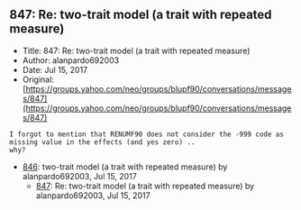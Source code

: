 ## 847: Re: two-trait model (a trait with repeated measure)

- Title: 847: Re: two-trait model (a trait with repeated measure)
- Author: alanpardo692003
- Date: Jul 15, 2017
- Original: [https://groups.yahoo.com/neo/groups/blupf90/conversations/messages/847](https://groups.yahoo.com/neo/groups/blupf90/conversations/messages/847)

```
I forgot to mention that RENUMF90 does not consider the -999 code as missing value in the effects (and yes zero) ..
why?
```

- [846](0846.md): two-trait model (a trait with repeated measure) by alanpardo692003, Jul 15, 2017
    - [847](0847.md): Re: two-trait model (a trait with repeated measure) by alanpardo692003, Jul 15, 2017
